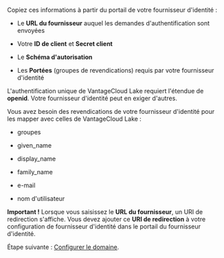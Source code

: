 Copiez ces informations à partir du portail de votre fournisseur d'identité :

-   Le **URL du fournisseur** auquel les demandes d'authentification sont envoyées

-   Votre **ID de client** et **Secret client**

-   Le **Schéma d'autorisation**

-   Les **Portées** (groupes de revendications) requis par votre fournisseur d'identité

L'authentification unique de VantageCloud Lake requiert l'étendue de **openid**. Votre fournisseur d'identité peut en exiger d'autres.

Vous avez besoin des revendications de votre fournisseur d'identité pour les mapper avec celles de VantageCloud Lake :

-   groupes

-   given\_name

-   display\_name

-   family\_name

-   e-mail

-   nom d'utilisateur

**Important !** Lorsque vous saisissez le **URL du fournisseur**, un URI de redirection s'affiche. Vous devez ajouter ce **URI de redirection** à votre configuration de fournisseur d'identité dans le portail du fournisseur d'identité.

Étape suivante : [Configurer le domaine](ruf1680184116601.md).

